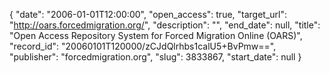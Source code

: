 {
  "date": "2006-01-01T12:00:00", 
  "open_access": true, 
  "target_url": "http://oars.forcedmigration.org/", 
  "description": "", 
  "end_date": null, 
  "title": "Open Access Repository System for Forced Migration Online (OARS)", 
  "record_id": "20060101T120000/zCJdQlrhbs1calU5+BvPmw==", 
  "publisher": "forcedmigration.org", 
  "slug": 3833867, 
  "start_date": null
}

